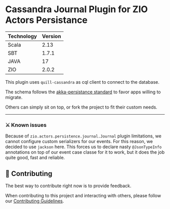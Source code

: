 # Cassandra Journal Plugin for ZIO Actors Persistance
|Technology   | Version
|-------------|---------- |
|Scala        | 2.13 |
|SBT          | 1.7.1 |
|JAVA         | 17 |
|ZIO          | 2.0.2 |

This plugin uses `quill-cassandra` as cql client to connect to the database.

The schema follows the [akka-persistance standard](https://doc.akka.io/docs/akka-persistence-cassandra/current/journal.html#schema) to favor apps willing to migrate.

Others can simply sit on top, or fork the project to fit their custom needs.

<hr/>

### ⚔️ Known issues
Because of `zio.actors.persistence.journal.Journal` plugin limitations, we cannot configure custom serializers for our events.
For this reason, we decided to use `jackson` here. This forces us to declare nasty `@JsonTypeInfo` annotations on top of our event case classe for it to work, but it does the job quite good, fast and reliable.

## 🤝 Contributing

The best way to contribute right now is to provide feedback.

When contributing to this project and interacting with others, please follow our [Contributing Guidelines](./CONTRIBUTING.md).
